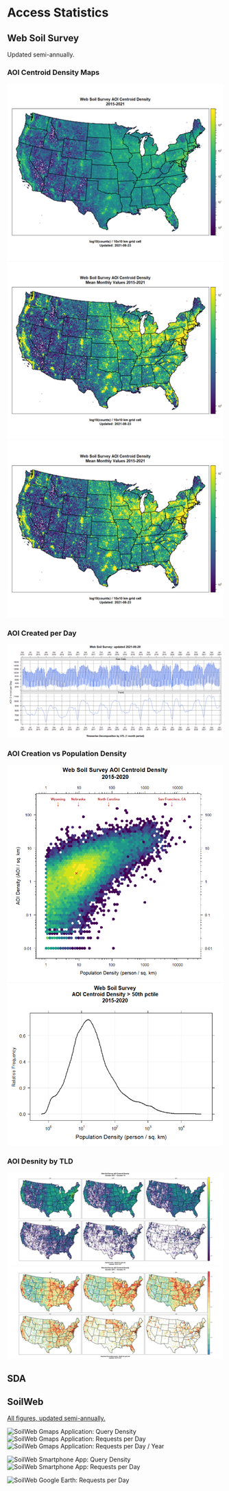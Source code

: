 # Access Statistics

## Web Soil Survey
Updated semi-annually.

### AOI Centroid Density Maps
![](results/WSS/WSS-AOI-density.png)
![](results/WSS/WSS-AOI-density-monthly-mean.png)
![](results/WSS/WSS-AOI-density-monthly-mean.png)

### AOI Created per Day
![](results/WSS/WSS_AOI_daily-ts-decomposition.png)

### AOI Creation vs Population Density
![](results/WSS/WSS-AOI-vs-popdens-hexbin.png)
![](results/WSS/median-AOI-vs-popdens.png)

### AOI Desnity by TLD
![](results/WSS/WSS-AOI-density-TLD.png)
![](results/WSS/WSS-AOI-density-pctile-TLD.png)


## SDA

## SoilWeb

[All figures, updated semi-annually.](https://soilmap2-1.lawr.ucdavis.edu/dylan/soilweb-stats/)

![SoilWeb Gmaps Application: Query Density](https://soilmap2-1.lawr.ucdavis.edu/dylan/soilweb-stats/gmap-density.png)
![SoilWeb Gmaps Application: Requests per Day](https://soilmap2-1.lawr.ucdavis.edu/dylan/soilweb-stats/gmap_daily-ts-decomposition.png)
![SoilWeb Gmaps Application: Requests per Day / Year](https://soilmap2-1.lawr.ucdavis.edu/dylan/soilweb-stats/gmap_yearly-bwplot.png)


![SoilWeb Smartphone App: Query Density](https://soilmap2-1.lawr.ucdavis.edu/dylan/soilweb-stats/app-2x-density.png)
![SoilWeb Smartphone App: Requests per Day](https://soilmap2-1.lawr.ucdavis.edu/dylan/soilweb-stats/app-2x_daily-ts-decomposition.png)

![SoilWeb Google Earth: Requests per Day](https://soilmap2-1.lawr.ucdavis.edu/dylan/soilweb-stats/GE-requests-daily.png)



